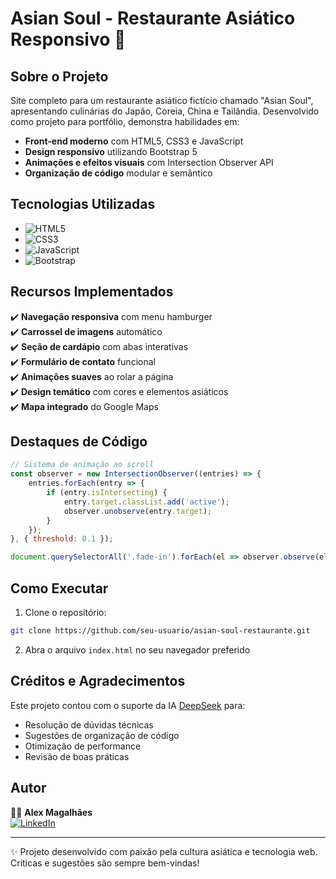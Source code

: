 # Asian Soul - Restaurante Asiático Responsivo 🍣

## Sobre o Projeto

Site completo para um restaurante asiático fictício chamado "Asian Soul", apresentando culinárias do Japão, Coreia, China e Tailândia. Desenvolvido como projeto para portfólio, demonstra habilidades em:

- **Front-end moderno** com HTML5, CSS3 e JavaScript
- **Design responsivo** utilizando Bootstrap 5
- **Animações e efeitos visuais** com Intersection Observer API
- **Organização de código** modular e semântico

## Tecnologias Utilizadas

- ![HTML5](https://img.shields.io/badge/-HTML5-E34F26?logo=html5&logoColor=white)
- ![CSS3](https://img.shields.io/badge/-CSS3-1572B6?logo=css3&logoColor=white)
- ![JavaScript](https://img.shields.io/badge/-JavaScript-F7DF1E?logo=javascript&logoColor=black)
- ![Bootstrap](https://img.shields.io/badge/-Bootstrap-7952B3?logo=bootstrap&logoColor=white)

## Recursos Implementados

✔️ **Navegação responsiva** com menu hamburger  
✔️ **Carrossel de imagens** automático  
✔️ **Seção de cardápio** com abas interativas  
✔️ **Formulário de contato** funcional  
✔️ **Animações suaves** ao rolar a página  
✔️ **Design temático** com cores e elementos asiáticos  
✔️ **Mapa integrado** do Google Maps  

## Destaques de Código

```javascript
// Sistema de animação ao scroll
const observer = new IntersectionObserver((entries) => {
    entries.forEach(entry => {
        if (entry.isIntersecting) {
            entry.target.classList.add('active');
            observer.unobserve(entry.target);
        }
    });
}, { threshold: 0.1 });

document.querySelectorAll('.fade-in').forEach(el => observer.observe(el));
```

## Como Executar

1. Clone o repositório:
```bash
git clone https://github.com/seu-usuario/asian-soul-restaurante.git
```

2. Abra o arquivo `index.html` no seu navegador preferido

## Créditos e Agradecimentos

Este projeto contou com o suporte da IA [DeepSeek](https://www.deepseek.com) para:
- Resolução de dúvidas técnicas
- Sugestões de organização de código
- Otimização de performance
- Revisão de boas práticas

## Autor

👨‍💻 **Alex Magalhães**  
[![LinkedIn](https://img.shields.io/badge/-LinkedIn-0077B5?logo=linkedin&logoColor=white)](https://www.linkedin.com/in/alex-magalhaes-lkn/)

---

✨ Projeto desenvolvido com paixão pela cultura asiática e tecnologia web. Críticas e sugestões são sempre bem-vindas!
